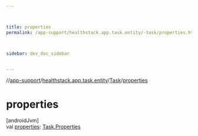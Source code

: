 ```yaml
---



title: properties
permalink: /app-support/healthstack.app.task.entity/-task/properties.html



sidebar: dev_doc_sidebar


---
```




//[app-support](/app-support.html)/[healthstack.app.task.entity](../index.html)/[Task](index.html)/[properties](properties.html)



# properties



[androidJvm]\
val [properties](properties.html): [Task.Properties](-properties/index.html)






